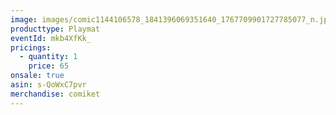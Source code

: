 ```yaml
---
image: images/comic1144106578_1841396069351640_1767709901727785077_n.jpg
producttype: Playmat
eventId: mkb4XfKk_
pricings:
  - quantity: 1
    price: 65
onsale: true
asin: s-QoWxC7pvr
merchandise: comiket
---
```

